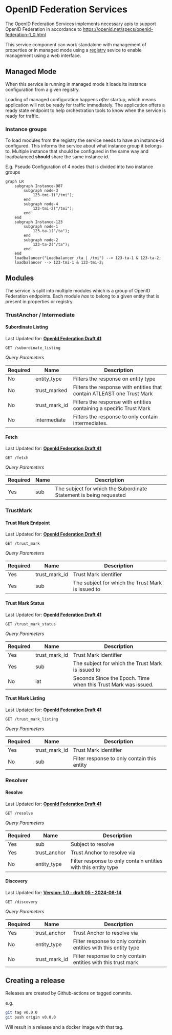 # OpenID Federation Services 

The OpenID Federation Services implements necessary apis to support OpenID Federation in accordance
to https://openid.net/specs/openid-federation-1_0.html

This service component can work standalone with management of properties or in managed mode
using a [registry](https://github.com/swedenconnect/openid-federation-registry) sevice to enable management using a web
interface.

## Managed Mode

When this service is running in managed mode it loads its instance configuration from a given registry.

Loading of managed configuration happens _after_ startup, which means application will not be ready for traffic
immediately. The application offers a ready state endpoint to help orchestration tools to know when the service is
ready for traffic.

### Instance groups

To load modules from the registry the service needs to have an instance-id configured.
This informs the service about what instance group it belongs to. Multiple instance that should be configured in the same way and loadbalanced **should**
share the same instance id.

E.g. Pseudo Configuration of 4 nodes that is divided into two instance groups

```mermaid
graph LR
    subgraph Instance-987
        subgraph node-3
            123-tmi-1("/tmi");
        end
        subgraph node-4
            123-tmi-2("/tmi");
        end
    end
    subgraph Instance-123
        subgraph node-1
            123-ta-1("/ta");
        end
        subgraph node-2
            123-ta-2("/ta");
        end
    end
    loadbalancer("Loadbalancer /ta | /tmi") --> 123-ta-1 & 123-ta-2;
    loadbalancer --> 123-tmi-1 & 123-tmi-2;
```

## Modules

The service is split into multiple modules which is a group of OpenID Federation endpoints.
Each module _has_ to belong to a given entity that is present in properties or registry.

### TrustAnchor / Intermediate

#### Subordinate Listing

Last Updated
for: **[OpenId Federation Draft 41](https://openid.net/specs/openid-federation-1_0.html#name-subordinate-listing-request)**

`GET /subordinate_listing`

*Query Parameters*

| Required | Name          | Description                                                            |
|----------|---------------|------------------------------------------------------------------------|
| No       | entity_type   | Filters the response on entity type                                    |
| No       | trust_marked  | Filters the response with entities that contain ATLEAST one Trust Mark |
| No       | trust_mark_id | Filters the response with entities containing a specific Trust Mark    |
| No       | intermediate  | Filters the response to only contain intermediates.                    |

#### Fetch

Last Updated
for: **[OpenId Federation Draft 41](https://openid.net/specs/openid-federation-1_0.html#name-fetch-subordinate-statement)**

`GET /fetch`

*Query Parameters*

| Required | Name | Description                                                        |
|----------|------|--------------------------------------------------------------------|
| Yes      | sub  | The subject for which the Subordinate Statement is being requested |

### TrustMark

#### Trust Mark Endpoint

Last Updated
for: **[OpenId Federation Draft 41](https://openid.net/specs/openid-federation-1_0.html#name-trust-mark-endpoint)**

`GET /trust_mark`

*Query Parameters*

| Required | Name          | Description                                       |
|----------|---------------|---------------------------------------------------|
| Yes      | trust_mark_id | Trust Mark identifier                             |
| Yes      | sub           | The subject for which the Trust Mark is issued to |

#### Trust Mark Status

Last Updated
for: **[OpenId Federation Draft 41](https://openid.net/specs/openid-federation-1_0.html#name-trust-mark-status)**

`GET /trust_mark_status`

*Query Parameters*

| Required | Name          | Description                                                    |
|----------|---------------|----------------------------------------------------------------|
| Yes      | trust_mark_id | Trust Mark identifier                                          |
| Yes      | sub           | The subject for which the Trust Mark is issued to              |
| No       | iat           | Seconds Since the Epoch. Time when this Trust Mark was issued. |

#### Trust Mark Listing

Last Updated
for: **[OpenId Federation Draft 41](https://openid.net/specs/openid-federation-1_0.html#name-trust-marked-entities-listi)**

`GET /trust_mark_listing`

*Query Parameters*

| Required | Name          | Description                                 |
|----------|---------------|---------------------------------------------|
| Yes      | trust_mark_id | Trust Mark identifier                       |
| No       | sub           | Filter response to only contain this entity |

### Resolver

#### Resolve

Last Updated
for: **[OpenId Federation Draft 41](https://openid.net/specs/openid-federation-1_0.html#name-trust-marked-entities-listi)**

`GET /resolve`

*Query Parameters*

| Required | Name         | Description                                                    |
|----------|--------------|----------------------------------------------------------------|
| Yes      | sub          | Subject to resolve                                             |
| Yes      | trust_anchor | Trust Anchor to resolve via                                    |
| No       | entity_type  | Filter response to only contain entities with this entity type |

#### Discovery

Last Updated
for: **[Version: 1.0 - draft 05 - 2024-06-14](https://github.com/oidc-sweden/specifications/blob/main/swedish-oidc-fed-profile.md#62-discovery-request)**

`GET /discovery`

*Query Parameters*

| Required | Name          | Description                                                    |
|----------|---------------|----------------------------------------------------------------|
| Yes      | trust_anchor  | Trust Anchor to resolve via                                    |
| No       | entity_type   | Filter response to only contain entities with this entity type |
| No       | trust_mark_id | Filter response to only contain entities with this trust mark  |

## Creating a release

Releases are created by Github-actions on tagged commits.

e.g.

```bash
git tag v0.0.0
git push origin v0.0.0
```

Will result in a release and a docker image with that tag.
